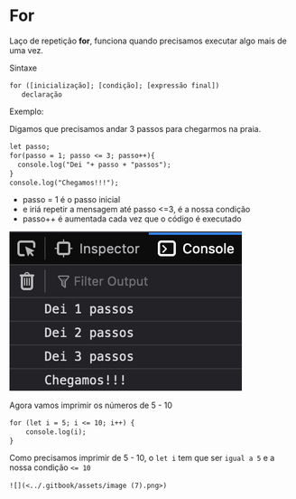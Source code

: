 # For

Laço de repetição **for**, funciona quando precisamos executar algo mais de uma vez.

Sintaxe

```
for ([inicialização]; [condição]; [expressão final])
   declaração
```

Exemplo:

Digamos que precisamos andar 3 passos para chegarmos na praia.

```
let passo;
for(passo = 1; passo <= 3; passo++){
  console.log("Dei "+ passo + "passos");
}
console.log("Chegamos!!!");
```

* passo = 1 é o passo inicial
* e iriá repetir a mensagem até passo <=3, é a nossa condição
* passo++ é aumentada cada vez que o código é executado

![](<../.gitbook/assets/image (7) (1).png>)



Agora vamos imprimir os números de 5 - 10

```
for (let i = 5; i <= 10; i++) {
    console.log(i);
}
```

Como precisamos imprimir de 5 - 10, o `let i` tem que ser `igual a 5` e a nossa condição `<= 10`

``![](<../.gitbook/assets/image (7).png>)``
